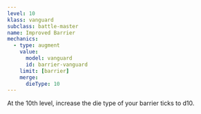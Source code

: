 ```yaml
---
level: 10
klass: vanguard
subclass: battle-master
name: Improved Barrier
mechanics:
  - type: augment
    value:
      model: vanguard
      id: barrier-vanguard
    limit: [barrier]
    merge:
      dieType: 10
---
```

At the 10th level, increase the die type of your barrier ticks to d10.

